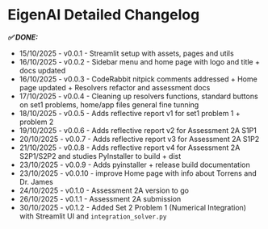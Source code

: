 # EigenAI Detailed Changelog

***✅ DONE:***
- 15/10/2025 - v0.0.1 - Streamlit setup with assets, pages and utils
- 16/10/2025 - v0.0.2 - Sidebar menu and home page with logo and title + docs updated
- 16/10/2025 - v0.0.3 - CodeRabbit nitpick comments addressed + Home page updated + Resolvers refactor and assessment docs
- 17/10/2025 - v0.0.4 - Cleaning up resolvers functions, standard buttons on set1 problems, home/app files general fine tunning 
- 18/10/2025 - v0.0.5 - Adds reflective report v1 for set1 problem 1 + problem 2
- 19/10/2025 - v0.0.6 - Adds reflective report v2 for Assessment 2A S1P1
- 20/10/2025 - v0.0.7 - Adds reflective report v3 for Assessment 2A S1P2
- 21/10/2025 - v0.0.8 - Adds reflective report v4 for Assessment 2A S2P1/S2P2 and studies PyInstaller to build + dist
- 23/10/2025 - v0.0.9 - Adds pyinstaller + release build documentation
- 23/10/2025 - v0.0.10 - improve Home page with info about Torrens and Dr. James
- 24/10/2025 - v0.1.0 - Assessment 2A version to go
- 26/10/2025 - v0.1.1 - Assessment 2A submission
- 30/10/2025 - v0.1.2 - Added Set 2 Problem 1 (Numerical Integration) with Streamlit UI and `integration_solver.py`


